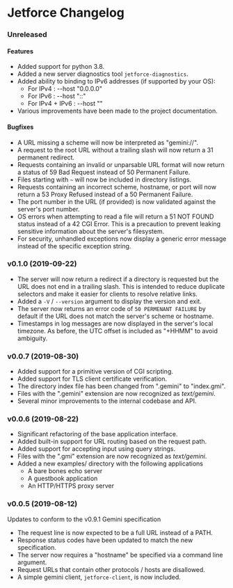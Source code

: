 # Jetforce Changelog

### Unreleased

#### Features

- Added support for python 3.8. 
- Added a new server diagnostics tool ``jetforce-diagnostics``.
- Added ability to binding to IPv6 addresses (if supported by your OS):
  - For IPv4        : --host "0.0.0.0"
  - For IPv6        : --host "::"
  - For IPv4 + IPv6 : --host ""
- Various improvements have been made to the project documentation.

#### Bugfixes

- A URL missing a scheme will now be interpreted as "gemini://".
- A request to the root URL without a trailing slash will now return a 31
  permanent redirect.
- Requests containing an invalid or unparsable URL format will now return a
  status of 59 Bad Request instead of 50 Permanent Failure.
- Files starting with ``~`` will now be included in directory listings. 
- Requests containing an incorrect scheme, hostname, or port will now return a
  53 Proxy Refused instead of a 50 Permanent Failure.
- The port number in the URL (if provided) is now validated against the
  server's port number. 
- OS errors when attempting to read a file will return a 51 NOT FOUND status
  instead of a 42 CGI Error. This is a precaution to prevent leaking sensitive
  information about the server's filesystem.
- For security, unhandled exceptions now display a generic error message
  instead of the specific exception string.

### v0.1.0 (2019-09-22)

- The server will now return a redirect if a directory is requested but the URL
  does not end in a trailing slash. This is intended to reduce duplicate
  selectors and make it easier for clients to resolve relative links.
- Added a ``-V`` / ``--version`` argument to display the version and exit.
- The server now returns an error code of ``50 PERMENANT FAILURE`` by default
  if the URL does not match the server's scheme or hostname.
- Timestamps in log messages are now displayed in the server's local timezone.
  As before, the UTC offset is included as "+HHMM" to avoid ambiguity.
  
### v0.0.7 (2019-08-30)

- Added support for a primitive version of CGI scripting.
- Added support for TLS client certificate verification.
- The directory index file has been changed from ".gemini" to "index.gmi".
- Files with the ".gemini" extension are now recognized as *text/gemini*.
- Several minor improvements to the internal codebase and API.

### v0.0.6 (2019-08-22)

- Significant refactoring of the base application interface.
- Added built-in support for URL routing based on the request path.
- Added support for accepting input using query strings.
- Files with the ".gmi" extension are now recognized as *text/gemini*.
- Added a new examples/ directory with the following applications
  - A bare bones echo server
  - A guestbook application
  - An HTTP/HTTPS proxy server

### v0.0.5 (2019-08-12)

Updates to conform to the v0.9.1 Gemini specification

- The request line is now expected to be a full URL instead of a PATH.
- Response status codes have been updated to match the new specification.
- The server now requires a "hostname" be specified via a command line argument.
- Request URLs that contain other protocols / hosts are disallowed.
- A simple gemini client, ``jetforce-client``, is now included.
